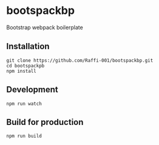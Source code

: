 # bootspackbp
Bootstrap webpack boilerplate

## Installation
```
git clone https://github.com/Raffi-001/bootspackbp.git
cd bootspackpb
npm install
```
## Development
```
npm run watch
```
## Build for production
```
npm run build
```
